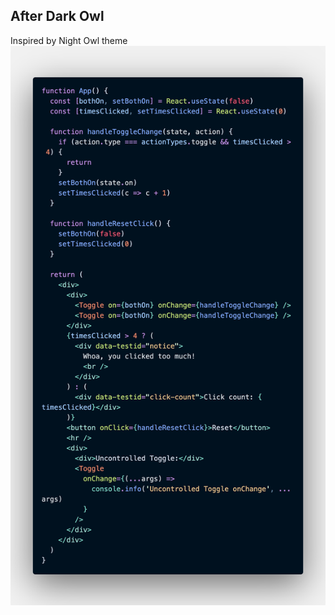 ## After Dark Owl

Inspired by Night Owl theme
![Preview](https://raw.githubusercontent.com/abeprincec/After-Dark-Owl/main/code.png)
